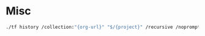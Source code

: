 # Misc

```bash
./tf history /collection:"{org-url}" "$/{project}" /recursive /noprompt | Out-File -FilePath "D:\TFS.log"
```
